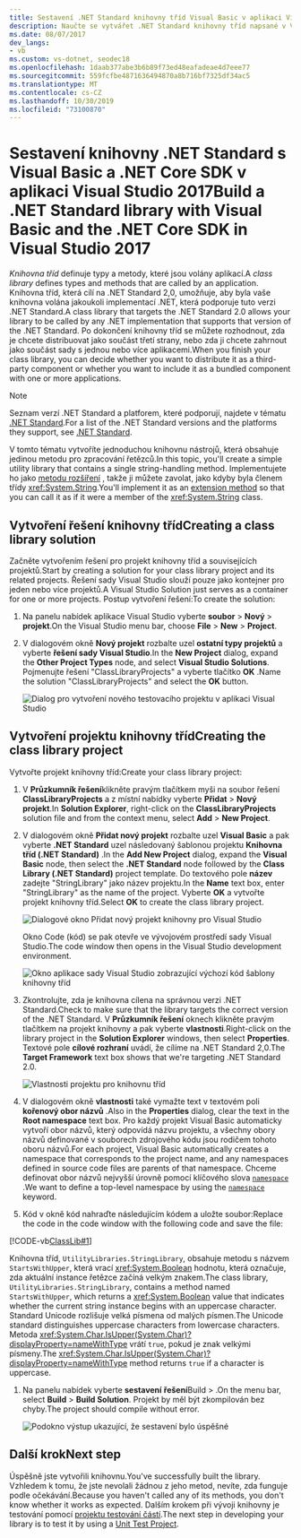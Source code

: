 ```yaml
---
title: Sestavení .NET Standard knihovny tříd Visual Basic v aplikaci Visual Studio 2017
description: Naučte se vytvářet .NET Standard knihovny tříd napsané v Visual Basic pomocí sady Visual Studio 2017
ms.date: 08/07/2017
dev_langs:
- vb
ms.custom: vs-dotnet, seodec18
ms.openlocfilehash: 1daab377abe3b6b89f73ed48eafadeae4d7eee77
ms.sourcegitcommit: 559fcfbe4871636494870a8b716bf7325df34ac5
ms.translationtype: MT
ms.contentlocale: cs-CZ
ms.lasthandoff: 10/30/2019
ms.locfileid: "73100870"
---
```

# <a name="build-a-net-standard-library-with-visual-basic-and-the-net-core-sdk-in-visual-studio-2017"></a><span data-ttu-id="cbeea-103">Sestavení knihovny .NET Standard s Visual Basic a .NET Core SDK v aplikaci Visual Studio 2017</span><span class="sxs-lookup"><span data-stu-id="cbeea-103">Build a .NET Standard library with Visual Basic and the .NET Core SDK in Visual Studio 2017</span></span>

<span data-ttu-id="cbeea-104">*Knihovna tříd* definuje typy a metody, které jsou volány aplikací.</span><span class="sxs-lookup"><span data-stu-id="cbeea-104">A *class library* defines types and methods that are called by an application.</span></span> <span data-ttu-id="cbeea-105">Knihovna tříd, která cílí na .NET Standard 2,0, umožňuje, aby byla vaše knihovna volána jakoukoli implementací .NET, která podporuje tuto verzi .NET Standard.</span><span class="sxs-lookup"><span data-stu-id="cbeea-105">A class library that targets the .NET Standard 2.0 allows your library to be called by any .NET implementation that supports that version of the .NET Standard.</span></span> <span data-ttu-id="cbeea-106">Po dokončení knihovny tříd se můžete rozhodnout, zda je chcete distribuovat jako součást třetí strany, nebo zda ji chcete zahrnout jako součást sady s jednou nebo více aplikacemi.</span><span class="sxs-lookup"><span data-stu-id="cbeea-106">When you finish your class library, you can decide whether you want to distribute it as a third-party component or whether you want to include it as a bundled component with one or more applications.</span></span>

> [!NOTE]
> <span data-ttu-id="cbeea-107">Seznam verzí .NET Standard a platforem, které podporují, najdete v tématu [.NET Standard](../../standard/net-standard.md).</span><span class="sxs-lookup"><span data-stu-id="cbeea-107">For a list of the .NET Standard versions and the platforms they support, see [.NET Standard](../../standard/net-standard.md).</span></span>

<span data-ttu-id="cbeea-108">V tomto tématu vytvoříte jednoduchou knihovnu nástrojů, která obsahuje jedinou metodu pro zpracování řetězců.</span><span class="sxs-lookup"><span data-stu-id="cbeea-108">In this topic, you'll create a simple utility library that contains a single string-handling method.</span></span> <span data-ttu-id="cbeea-109">Implementujete ho jako [metodu rozšíření](../../visual-basic/programming-guide/language-features/procedures/extension-methods.md) , takže ji můžete zavolat, jako kdyby byla členem třídy <xref:System.String>.</span><span class="sxs-lookup"><span data-stu-id="cbeea-109">You'll implement it as an [extension method](../../visual-basic/programming-guide/language-features/procedures/extension-methods.md) so that you can call it as if it were a member of the <xref:System.String> class.</span></span>

## <a name="creating-a-class-library-solution"></a><span data-ttu-id="cbeea-110">Vytvoření řešení knihovny tříd</span><span class="sxs-lookup"><span data-stu-id="cbeea-110">Creating a class library solution</span></span>

<span data-ttu-id="cbeea-111">Začněte vytvořením řešení pro projekt knihovny tříd a souvisejících projektů.</span><span class="sxs-lookup"><span data-stu-id="cbeea-111">Start by creating a solution for your class library project and its related projects.</span></span> <span data-ttu-id="cbeea-112">Řešení sady Visual Studio slouží pouze jako kontejner pro jeden nebo více projektů.</span><span class="sxs-lookup"><span data-stu-id="cbeea-112">A Visual Studio Solution just serves as a container for one or more projects.</span></span> <span data-ttu-id="cbeea-113">Postup vytvoření řešení:</span><span class="sxs-lookup"><span data-stu-id="cbeea-113">To create the solution:</span></span>

1. <span data-ttu-id="cbeea-114">Na panelu nabídek aplikace Visual Studio vyberte **soubor** > **Nový** > **projekt**.</span><span class="sxs-lookup"><span data-stu-id="cbeea-114">On the Visual Studio menu bar, choose **File** > **New** > **Project**.</span></span>

1. <span data-ttu-id="cbeea-115">V dialogovém okně **Nový projekt** rozbalte uzel **ostatní typy projektů** a vyberte **řešení sady Visual Studio**.</span><span class="sxs-lookup"><span data-stu-id="cbeea-115">In the **New Project** dialog, expand the **Other Project Types** node, and select **Visual Studio Solutions**.</span></span> <span data-ttu-id="cbeea-116">Pojmenujte řešení "ClassLibraryProjects" a vyberte tlačítko **OK** .</span><span class="sxs-lookup"><span data-stu-id="cbeea-116">Name the solution "ClassLibraryProjects" and select the **OK** button.</span></span>

   ![Dialog pro vytvoření nového testovacího projektu v aplikaci Visual Studio](./media/library-with-visual-studio/new-project-dialog.png)

## <a name="creating-the-class-library-project"></a><span data-ttu-id="cbeea-118">Vytvoření projektu knihovny tříd</span><span class="sxs-lookup"><span data-stu-id="cbeea-118">Creating the class library project</span></span>

<span data-ttu-id="cbeea-119">Vytvořte projekt knihovny tříd:</span><span class="sxs-lookup"><span data-stu-id="cbeea-119">Create your class library project:</span></span>

1. <span data-ttu-id="cbeea-120">V **Průzkumník řešení**klikněte pravým tlačítkem myši na soubor řešení **ClassLibraryProjects** a z místní nabídky vyberte **Přidat** > **Nový projekt**.</span><span class="sxs-lookup"><span data-stu-id="cbeea-120">In **Solution Explorer**, right-click on the **ClassLibraryProjects** solution file and from the context menu, select **Add** > **New Project**.</span></span>

1. <span data-ttu-id="cbeea-121">V dialogovém okně **Přidat nový projekt** rozbalte uzel **Visual Basic** a pak vyberte **.NET Standard** uzel následovaný šablonou projektu **Knihovna tříd (.NET Standard)** .</span><span class="sxs-lookup"><span data-stu-id="cbeea-121">In the **Add New Project** dialog, expand the **Visual Basic** node, then select the **.NET Standard** node followed by the **Class Library (.NET Standard)** project template.</span></span> <span data-ttu-id="cbeea-122">Do textového pole **název** zadejte "StringLibrary" jako název projektu.</span><span class="sxs-lookup"><span data-stu-id="cbeea-122">In the **Name** text box, enter "StringLibrary" as the name of the project.</span></span> <span data-ttu-id="cbeea-123">Vyberte **OK** a vytvořte projekt knihovny tříd.</span><span class="sxs-lookup"><span data-stu-id="cbeea-123">Select **OK** to create the class library project.</span></span>

   ![Dialogové okno Přidat nový projekt knihovny pro Visual Studio](./media/vb-library-with-visual-studio/create-new-library-project.png)

   <span data-ttu-id="cbeea-125">Okno Code (kód) se pak otevře ve vývojovém prostředí sady Visual Studio.</span><span class="sxs-lookup"><span data-stu-id="cbeea-125">The code window then opens in the Visual Studio development environment.</span></span> 
 
   ![Okno aplikace sady Visual Studio zobrazující výchozí kód šablony knihovny tříd](./media/vb-library-with-visual-studio/visual-studio-library.png)

1. <span data-ttu-id="cbeea-127">Zkontrolujte, zda je knihovna cílena na správnou verzi .NET Standard.</span><span class="sxs-lookup"><span data-stu-id="cbeea-127">Check to make sure that the library targets the correct version of the .NET Standard.</span></span> <span data-ttu-id="cbeea-128">V **Průzkumník řešení** oknech klikněte pravým tlačítkem na projekt knihovny a pak vyberte **vlastnosti**.</span><span class="sxs-lookup"><span data-stu-id="cbeea-128">Right-click on the library project in the **Solution Explorer** windows, then select **Properties**.</span></span> <span data-ttu-id="cbeea-129">Textové pole **cílové rozhraní** uvádí, že cílíme na .NET Standard 2,0.</span><span class="sxs-lookup"><span data-stu-id="cbeea-129">The **Target Framework** text box shows that we're targeting .NET Standard 2.0.</span></span>

   ![Vlastnosti projektu pro knihovnu tříd](./media/library-with-visual-studio/library-project-properties.png)

1. <span data-ttu-id="cbeea-131">V dialogovém okně **vlastnosti** také vymažte text v textovém poli **kořenový obor názvů** .</span><span class="sxs-lookup"><span data-stu-id="cbeea-131">Also in the **Properties** dialog, clear the text in the **Root namespace** text box.</span></span> <span data-ttu-id="cbeea-132">Pro každý projekt Visual Basic automaticky vytvoří obor názvů, který odpovídá názvu projektu, a všechny obory názvů definované v souborech zdrojového kódu jsou rodičem tohoto oboru názvů.</span><span class="sxs-lookup"><span data-stu-id="cbeea-132">For each project, Visual Basic automatically creates a namespace that corresponds to the project name, and any namespaces defined in source code files are parents of that namespace.</span></span> <span data-ttu-id="cbeea-133">Chceme definovat obor názvů nejvyšší úrovně pomocí klíčového slova [`namespace`](../../visual-basic/language-reference/statements/namespace-statement.md) .</span><span class="sxs-lookup"><span data-stu-id="cbeea-133">We want to define a top-level namespace by using the [`namespace`](../../visual-basic/language-reference/statements/namespace-statement.md) keyword.</span></span>
  
1. <span data-ttu-id="cbeea-134">Kód v okně kód nahraďte následujícím kódem a uložte soubor:</span><span class="sxs-lookup"><span data-stu-id="cbeea-134">Replace the code in the code window with the following code and save the file:</span></span>

  [!CODE-vb[ClassLib#1](../../../samples/snippets/core/tutorials/vb-library-with-visual-studio/stringlibrary.vb)]

   <span data-ttu-id="cbeea-135">Knihovna tříd, `UtilityLibraries.StringLibrary`, obsahuje metodu s názvem `StartsWithUpper`, která vrací <xref:System.Boolean> hodnotu, která označuje, zda aktuální instance řetězce začíná velkým znakem.</span><span class="sxs-lookup"><span data-stu-id="cbeea-135">The class library, `UtilityLibraries.StringLibrary`, contains a method named `StartsWithUpper`, which returns a <xref:System.Boolean> value that indicates whether the current string instance begins with an uppercase character.</span></span> <span data-ttu-id="cbeea-136">Standard Unicode rozlišuje velká písmena od malých písmen.</span><span class="sxs-lookup"><span data-stu-id="cbeea-136">The Unicode standard distinguishes uppercase characters from lowercase characters.</span></span> <span data-ttu-id="cbeea-137">Metoda <xref:System.Char.IsUpper(System.Char)?displayProperty=nameWithType> vrátí `true`, pokud je znak velkými písmeny.</span><span class="sxs-lookup"><span data-stu-id="cbeea-137">The <xref:System.Char.IsUpper(System.Char)?displayProperty=nameWithType> method returns `true` if a character is uppercase.</span></span>

1. <span data-ttu-id="cbeea-138">Na panelu nabídek vyberte **sestavení** **řešení**Build > .</span><span class="sxs-lookup"><span data-stu-id="cbeea-138">On the menu bar, select **Build** > **Build Solution**.</span></span> <span data-ttu-id="cbeea-139">Projekt by měl být zkompilován bez chyby.</span><span class="sxs-lookup"><span data-stu-id="cbeea-139">The project should compile without error.</span></span>

   ![Podokno výstup ukazující, že sestavení bylo úspěšné](./media/library-with-visual-studio/output-pane-successful-build.png)

## <a name="next-step"></a><span data-ttu-id="cbeea-141">Další krok</span><span class="sxs-lookup"><span data-stu-id="cbeea-141">Next step</span></span>

<span data-ttu-id="cbeea-142">Úspěšně jste vytvořili knihovnu.</span><span class="sxs-lookup"><span data-stu-id="cbeea-142">You've successfully built the library.</span></span> <span data-ttu-id="cbeea-143">Vzhledem k tomu, že jste nevolali žádnou z jeho metod, nevíte, zda funguje podle očekávání.</span><span class="sxs-lookup"><span data-stu-id="cbeea-143">Because you haven't called any of its methods, you don't know whether it works as expected.</span></span> <span data-ttu-id="cbeea-144">Dalším krokem při vývoji knihovny je testování pomocí [projektu testování částí](testing-library-with-visual-studio.md).</span><span class="sxs-lookup"><span data-stu-id="cbeea-144">The next step in developing your library is to test it by using a [Unit Test Project](testing-library-with-visual-studio.md).</span></span>
